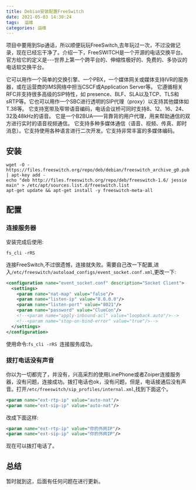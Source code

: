 ```yaml
---
title: Debian安装配置FreeSwitch
date: 2021-05-03 14:30:24
tags:  运维
categories: 运维
---
```


项目中要用到Sip通话，所以顺便玩玩FreeSwitch,去年玩过一次，不过没做记录，现在已经忘干净了。介绍一下，FreeSWITCH是一个开源的电话交换平台。官方给它的定义是---世界上第一个跨平台的、伸缩性极好的、免费的、多协议的电话软交换平台。 

它可以用作一个简单的交换引擎、一个PBX，一个媒体网关或媒体支持IVR的服务器，或在运营商的IMS网络中担当CSCF或Application Server等。 它遵循相关RFC并支持很多高级的SIP特性，如 presence、BLF、SLA以及TCP、TLS和sRTP等。它也可以用作一个SBC进行透明的SIP代理（proxy）以支持其他媒体如T.38等。 它支持宽带及窄带语音编码，电话会议桥可同时支持8、12、16、24、32及48kHz的语音。 它是一个B2BUA——背靠背的用户代理，用来帮助通信的双方进行实时的语音视频通信。 它支持多种多媒体通信（语音、视频、传真、即时消息）。它支持使用各种语言进行二次开发。它支持非常丰富的多媒体编码。

<!--more-->

## 安装

```shell
wget -O - https://files.freeswitch.org/repo/deb/debian/freeswitch_archive_g0.pub | apt-key add -
echo "deb http://files.freeswitch.org/repo/deb/freeswitch-1.6/ jessie main" > /etc/apt/sources.list.d/freeswitch.list
apt-get update && apt-get install -y freeswitch-meta-all
```

## 配置

### 连接服务器

安装完成后使用:

```shell
fs_cli -rRS
```

连接FreeSwitch,不过很遗憾，连接就失败。需要自己改一下配置,进入`/etc/freeswitch/autoload_configs/event_socket.conf.xml`,更改一下:

```xml
<configuration name="event_socket.conf" description="Socket Client">
  <settings>
    <param name="nat-map" value="false"/>
    <param name="listen-ip" value="0.0.0.0"/>
    <param name="listen-port" value="8021"/>
    <param name="password" value="ClueCon"/>
    <!--<param name="apply-inbound-acl" value="loopback.auto"/>-->
    <!--<param name="stop-on-bind-error" value="true"/>-->
  </settings>
</configuration>
```

使用命令:`fs_cli -rRS `连接服务成功。

### 拨打电话没有声音

你以为一切都完了，并没有，兴高采烈的使用LinePhone或者Zoiper连接服务器，没有问题，连接成功。拨打电话也ok，没有问题，但是，电话接通后没有声音。打开`/etc/freeswitch/sip_profiles/internal.xml`,找到下面这个。

```xml
<param name="ext-rtp-ip" value="auto-nat"/>
<param name="ext-sip-ip" value="auto-nat"/>
```

改成下面这样:

```xml
<param name="ext-rtp-ip" value="你的外网IP"/>
<param name="ext-sip-ip" value="你的外网IP"/>
```

现在可以拨打电话了。



## 总结

暂时就到这，后面有任何问题在进行更新。
